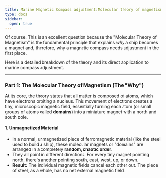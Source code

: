 ```yaml
---
title: Marine Magnetic Compass adjustment:Molecular theory of magnetism;
type: docs
sidebar:
  open: true
---
```


Of course. This is an excellent question because the "Molecular Theory of Magnetism" is the fundamental principle that explains *why* a ship becomes a magnet and, therefore, why a magnetic compass needs adjustment in the first place.

Here is a detailed breakdown of the theory and its direct application to marine compass adjustment.

---

### **Part 1: The Molecular Theory of Magnetism (The "Why")**

At its core, the theory states that all matter is composed of atoms, which have electrons orbiting a nucleus. This movement of electrons creates a tiny, microscopic magnetic field, essentially turning each atom (or small groups of atoms called **domains**) into a miniature magnet with a north and south pole.

#### **1. Unmagnetized Material**

*   In a normal, unmagnetized piece of ferromagnetic material (like the steel used to build a ship), these molecular magnets or "domains" are arranged in a completely **random, chaotic order**.
*   They all point in different directions. For every tiny magnet pointing north, there's another pointing south, east, west, up, or down.
*   **Result:** The individual magnetic fields cancel each other out. The piece of steel, as a whole, has no net external magnetic field.

